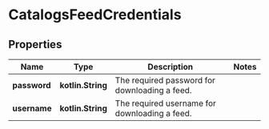 
# CatalogsFeedCredentials

## Properties
| Name | Type | Description | Notes |
| ------------ | ------------- | ------------- | ------------- |
| **password** | **kotlin.String** | The required password for downloading a feed. |  |
| **username** | **kotlin.String** | The required username for downloading a feed. |  |



